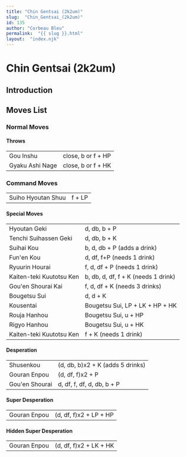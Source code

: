 ```yaml
---
title: "Chin Gentsai (2k2um)"
slug:  "Chin_Gentsai_(2k2um)"
id: 135
author: "Corbeau Bleu"
permalink:  "{{ slug }}.html"
layout:  "index.njk"
---
```


# Chin Gentsai (2k2um)

## Introduction

## Moves List

### Normal Moves

#### Throws

|                 |                    |
|-----------------|--------------------|
| Gou Inshu       | close, b or f + HP |
| Gyaku Ashi Nage | close, b or f + HK |

### Command Moves

|                    |        |
|--------------------|--------|
| Suiho Hyoutan Shuu | f + LP |

#### Special Moves

|                          |                                     |
|--------------------------|-------------------------------------|
| Hyoutan Geki             | d, db, b + P                        |
| Tenchi Suihassen Geki    | d, db, b + K                        |
| Suihai Kou               | b, d, db + P (adds a drink)         |
| Fun'en Kou               | d, df, f+P (needs 1 drink)          |
| Ryuurin Hourai           | f, d, df + P (needs 1 drink)        |
| Kaiten-teki Kuutotsu Ken | b, db, d, df, f + K (needs 1 drink) |
| Gou'en Shourai Kai       | f, d, df + K (needs 3 drinks)       |
| Bougetsu Sui             | d, d + K                            |
| Kousentai                | Bougetsu Sui, LP + LK + HP + HK     |
| Rouja Hanhou             | Bougetsu Sui, u + HP                |
| Rigyo Hanhou             | Bougetsu Sui, u + HK                |
| Kaiten-teki Kuutotsu Ken | f + K (needs 1 drink)               |

#### Desperation

|                |                                  |
|----------------|----------------------------------|
| Shusenkou      | (d, db, b)x2 + K (adds 5 drinks) |
| Gouran Enpou   | (d, df, f)x2 + P                 |
| Gou'en Shourai | d, df, f, df, d, db, b + P       |

#### Super Desperation

|              |                        |
|--------------|------------------------|
| Gouran Enpou | (d, df, f)x2 + LP + HP |

#### Hidden Super Desperation

|              |                        |
|--------------|------------------------|
| Gouran Enpou | (d, df, f)x2 + LK + HK |
